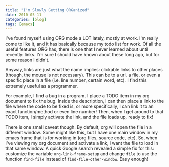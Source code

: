 ```yaml
---
title: "I'm Slowly Getting ORGanized"
date: 2010-05-11
categories: [blog]
tags: [emacs]
---
```

I've found myself using ORG mode a LOT lately, mostly at work. I'm really come to like it, and it has basically because my todo list for work. Of all the useful features ORG has, there is one that I never learned about until recently: links. I'm sure I should have known about these long ago, but for some reason I didn't.
<!--more-->
Anyway, links are just what the name implies: clickable links to other places (though, the mouse is not necessary). This can be to a url, a file, or even a specific place in a file (i.e. line number, certain word, etc). I find this extremely useful as a programmer.

For example, I find a bug in a program. I place a TODO item in my org document to fix the bug. Inside the description, I can then place a link to the file where the code to be fixed is, or more specifically, I can link it to an exact function/method or even line number! Then, when I get around to that TODO item, I simply activate the link, and the file loads up, ready to fix!

There is one small caveat though. By default, org will open the file in a different window. Some might like this, but I have one main window in my emacs frame that is for working in (org files, source code, etc). So, when I've viewing my org document and activate a link, I want the file to load in that same window. A quick Google search revealed a simple fix for this: customize the variable `org-link-frame-setup` and change `file` to use the function `find-file` instead of `find-file-other-window`. Easy enough!
